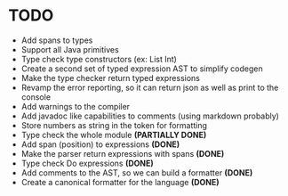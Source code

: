 # TODO

- Add spans to types
- Support all Java primitives
- Type check type constructors (ex: List Int)
- Create a second set of typed expression AST to simplify codegen
- Make the type checker return typed expressions
- Revamp the error reporting, so it can return json as well as print to the console
- Add warnings to the compiler
- Add javadoc like capabilities to comments (using markdown probably)
- Store numbers as string in the token for formatting
- Type check the whole module __(PARTIALLY DONE)__
- Add span (position) to expressions __(DONE)__
- Make the parser return expressions with spans __(DONE)__
- Type check Do expressions __(DONE)__
- Add comments to the AST, so we can build a formatter __(DONE)__
- Create a canonical formatter for the language __(DONE)__